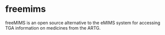 # freemims
freeMIMS is an open source alternative to the eMIMS system for accessing TGA information on medicines from the ARTG.
